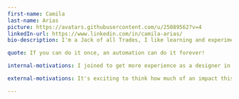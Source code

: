 ```yaml
---
first-name: Camila
last-name: Arias
picture: https://avatars.githubusercontent.com/u/25089562?v=4
linkedIn-url: https://www.linkedin.com/in/camila-arias/
bio-description: I'm a Jack of all Trades, I like learning and experimenting in different disciplines. I enjoy solving problems for people and making things work better, and getting involved in any of the phases of building those solutions. I've got a background in Electronics and Programming, so when I began studying Multimedia Design in Uni, I coded games, art installations, augmented reality experiences,... Then I started doing more design and I ended up freelancing as Visual and Graphic Designer. Last couple years I've been working on UI/UX Design, and participating on projects that allow me to get experience also as a Product Manager, and collaborating closely with Engineering, Biz Dev and QA. I also enjoy working with remote international teams and meeting awesome people!

quote: If you can do it once, an automation can do it forever!

internal-motivations: I joined to get more experience as a designer in a bigger, cross-functional team, and because I loved the idea of 100 Automations.

external-motivations: It's exciting to think how much of an impact this project could make, the contributions to 100 Automations can potentially generate a constantly expanding impact that we can't tell how far it could go! Many civic-tech projects and beyond could leverage the automations built and streamline progress thanks to this project.

---
```

